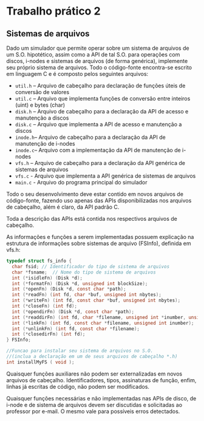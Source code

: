 # Trabalho prático 2
## Sistemas de arquivos

Dado um simulador que permite operar sobre um sistema de arquivos de um S.O. hipotético, assim como a API de tal S.O. para operações com discos, i-nodes e sistemas de arquivos (de forma genérica), implemente seu próprio sistema de arquivos. Todo o código-fonte encontra-se escrito em linguagem C e é composto pelos seguintes arquivos:

*  `util.h` – Arquivo de cabeçalho para declaração de funções úteis de conversão de valores
*  `util.c` – Arquivo que implementa funções de conversão entre inteiros (uint) e bytes (char)
*  `disk.h` – Arquivo de cabeçalho para a declaração da API de acesso e manutenção a discos
*  `disk.c` – Arquivo que implementa a API de acesso e manutenção a discos
*  `inode.h`– Arquivo de cabeçalho para a declaração da API de manutenção de i-nodes
*  `inode.c`– Arquivo com a implementação da API de manutenção de i-nodes
*  `vfs.h`  – Arquivo de cabeçalho para a declaração da API genérica de sistemas de arquivos
*  `vfs.c`  - Arquivo que implementa a API genérica de sistemas de arquivos
*  `main.c` - Arquivo do programa principal do simulador

Todo o seu desenvolvimento deve estar contido em novos arquivos de código-fonte, fazendo uso apenas das APIs disponibilizadas nos arquivos de cabeçalho, além é claro, da API padrão C.

Toda a descrição das APIs está contida nos respectivos arquivos de cabeçalho. 

As informações e funções a serem implementadas possuem explicação na estrutura de informações sobre sistemas de arquivo (FSInfo), definida em vfs.h:

```c
typedef struct fs_info { 
  char fsid; // Identificador do tipo de sistema de arquivos 
  char *fsname;  // Nome do tipo de sistema de arquivos 
  int (*isidleFn) (Disk *d); 
  int (*formatFn) (Disk *d, unsigned int blockSize); 
  int (*openFn) (Disk *d, const char *path); 
  int (*readFn) (int fd, char *buf, unsigned int nbytes); 
  int (*writeFn) (int fd, const char *buf, unsigned int nbytes); 
  int (*closeFn) (int fd); 
  int (*opendirFn) (Disk *d, const char *path); 
  int (*readdirFn) (int fd, char *filename, unsigned int *inumber, unsigned int enumber); 
  int (*linkFn) (int fd, const char *filename, unsigned int inumber); 
  int (*unlinkFn) (int fd, const char *filename); 
  int (*closedirFn) (int fd); 
} FSInfo;

//Funcao para instalar seu sistema de arquivos no S.O. 
//(inclua a declaração em um de seus arquivos de cabeçalho *.h) 
int installMyFS ( void );
```
Quaisquer funções auxiliares não podem ser externalizadas em novos arquivos de cabeçalho. Identificadores, tipos, assinaturas de função, enfim, linhas já escritas de código, não podem ser modificados. 

Quaisquer funções necessárias e não implementadas nas APIs de disco, de i-node e de sistema de arquivos devem ser discutidas e solicitadas ao professor por e-mail. O mesmo vale para possíveis erros detectados.
